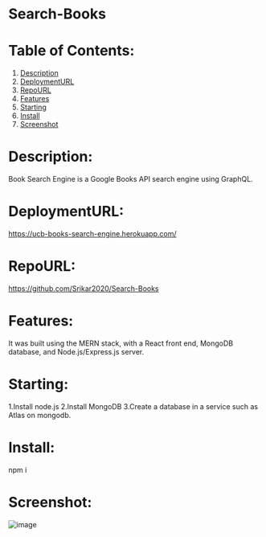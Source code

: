 # Search-Books

# Table of Contents:
1. [Description](#Description)
2. [DeploymentURL](#DeploymentURL)
3. [RepoURL](#RepoURL)
4. [Features](#Features)
5. [Starting](#Starting)
6. [Install](#Install)
7. [Screenshot](#Screenshot)


# Description:

Book Search Engine is a Google Books API search engine using GraphQL.

# DeploymentURL: 

https://ucb-books-search-engine.herokuapp.com/

# RepoURL:
https://github.com/Srikar2020/Search-Books

# Features:

It was built using the MERN stack, with a React front end, MongoDB database, and Node.js/Express.js server.

# Starting:

1.Install node.js
2.Install MongoDB
3.Create a database in a service such as Atlas on mongodb.

# Install:
npm i

# Screenshot:
![image](https://imgur.com/sZ3NzK0)

